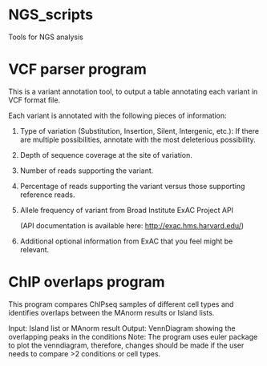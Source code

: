 # NGS_scripts
Tools for NGS analysis

# VCF parser program

This is a variant annotation tool, to output a table annotating each variant in VCF format file. 

Each variant is annotated with the following pieces of information:
  1. Type of variation (Substitution, Insertion, Silent, Intergenic, etc.):
     If there are multiple possibilities, annotate with the most deleterious possibility.
  2. Depth of sequence coverage at the site of variation.
  3. Number of reads supporting the variant.
  4. Percentage of reads supporting the variant versus those supporting reference reads.
  5. Allele frequency of variant from Broad Institute ExAC Project API

     (API documentation is available here: http://exac.hms.harvard.edu/)
  6. Additional optional information from ExAC that you feel might be relevant.

# ChIP overlaps program

This program compares ChIPseq samples of different cell types and identifies overlaps between the MAnorm results or Island lists.

Input: Island list or MAnorm result 
Output: VennDiagram showing the overlapping peaks in the conditions
Note: The program uses euler package to plot the venndiagram, therefore, changes should be made if the user needs to compare >2 conditions or cell types.

